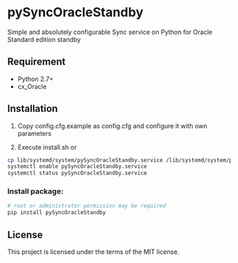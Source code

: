 # pySyncOracleStandby
Simple and absolutely configurable Sync service on Python for Oracle Standard edition standby

## Requirement

* Python 2.7+
* cx_Oracle

## Installation

1. Copy config.cfg.example as config.cfg and configure it with own parameters

2. Execute install.sh or

```bash
cp lib/systemd/system/pySyncOracleStandby.service /lib/systemd/system/pySyncOracleStandby.service
systemctl enable pySyncOracleStandby.service
systemctl status pySyncOracleStandby.service
```

### Install package:
```bash
# root or administrator permission may be required
pip install pySyncOracleStandby
```

## License

This project is licensed under the terms of the MIT license.
